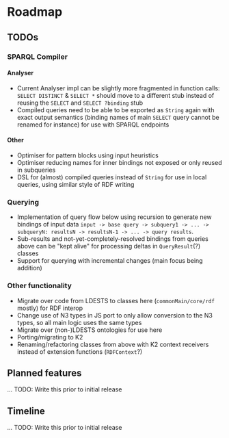 # Roadmap
## TODOs
### SPARQL Compiler
#### Analyser
* Current Analyser impl can be slightly more fragmented in function calls: `SELECT DISTINCT` & `SELECT *` should move
 to a different stub instead of reusing the `SELECT` and `SELECT ?binding` stub
* Compiled queries need to be able to be exported as `String` again with exact output semantics (binding names of
 main `SELECT` query cannot be renamed for instance) for use with SPARQL endpoints
#### Other
* Optimiser for pattern blocks using input heuristics
* Optimiser reducing names for inner bindings not exposed or only reused in subqueries
* DSL for (almost) compiled queries instead of `String` for use in local queries, using similar style of RDF writing
### Querying
* Implementation of query flow below using recursion to generate new bindings of input data
`input -> base query -> subquery1 -> ... -> subqueryN: resultsN -> resultsN-1 -> ... -> query results`.
* Sub-results and not-yet-completely-resolved bindings from queries above can be "kept alive" for processing deltas in
 `QueryResult`(?) classes
* Support for querying with incremental changes (main focus being addition)
### Other functionality
* Migrate over code from LDESTS to classes here (`commonMain/core/rdf` mostly) for RDF interop
* Change use of N3 types in JS port to only allow conversion to the N3 types, so all main logic uses the same types
* Migrate over (non-)LDESTS ontologies for use here
* Porting/migrating to K2
* Renaming/refactoring classes from above with K2 context receivers instead of extension functions (`RDFContext`?)
## Planned features
... TODO: Write this prior to initial release
## Timeline
... TODO: Write this prior to initial release